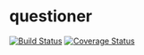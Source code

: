 # questioner
[![Build Status](https://travis-ci.com/dayoaj/questioner.svg?branch=develop)](https://travis-ci.com/dayoaj/questioner)
[![Coverage Status](https://coveralls.io/repos/github/dayoaj/questioner/badge.svg?branch=ch-implement-ci-163114729)](https://coveralls.io/github/dayoaj/questioner?branch=ch-implement-ci-163114729)
